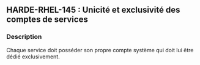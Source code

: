 ## HARDE-RHEL-145 : Unicité et exclusivité des comptes de services

### Description

Chaque service doit posséder son propre compte système qui doit lui être dédié exclusivement.

